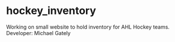 # hockey_inventory
Working on small website to hold inventory for AHL Hockey teams.
Developer: Michael Gately